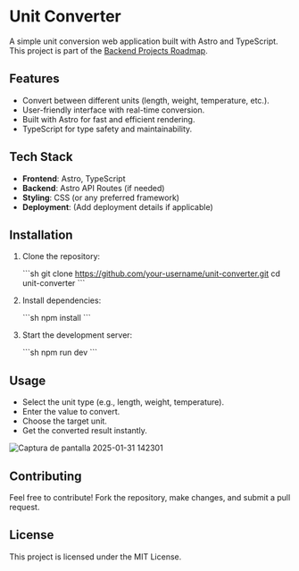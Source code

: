 # Unit Converter

A simple unit conversion web application built with Astro and TypeScript. This project is part of the [Backend Projects Roadmap](https://roadmap.sh/backend).

## Features

- Convert between different units (length, weight, temperature, etc.).
- User-friendly interface with real-time conversion.
- Built with Astro for fast and efficient rendering.
- TypeScript for type safety and maintainability.

## Tech Stack

- **Frontend**: Astro, TypeScript
- **Backend**: Astro API Routes (if needed)
- **Styling**: CSS (or any preferred framework)
- **Deployment**: (Add deployment details if applicable)

## Installation

1. Clone the repository:

   \`\`\`sh
   git clone https://github.com/your-username/unit-converter.git
   cd unit-converter
   \`\`\`

2. Install dependencies:

   \`\`\`sh
   npm install
   \`\`\`

3. Start the development server:

   \`\`\`sh
   npm run dev
   \`\`\`

## Usage

- Select the unit type (e.g., length, weight, temperature).
- Enter the value to convert.
- Choose the target unit.
- Get the converted result instantly.



![Captura de pantalla 2025-01-31 142301](https://github.com/user-attachments/assets/33377fc2-efe0-49c7-8351-86127805c307)




## Contributing

Feel free to contribute! Fork the repository, make changes, and submit a pull request.

## License

This project is licensed under the MIT License.
